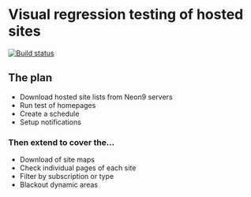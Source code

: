 # Visual regression testing of hosted sites

[![Build status](https://badge.buildkite.com/35feed2eb3c305104eb332c55ff809a2e4e7bfb11a6db3fcdf.svg?branch=master)](https://buildkite.com/neon9/visual-regression-tests)

## The plan

* Download hosted site lists from Neon9 servers
* Run test of homepages
* Create a schedule
* Setup notifications

### Then extend to cover the...

* Download of site maps
* Check individual pages of each site
* Filter by subscription or type
* Blackout dynamic areas

